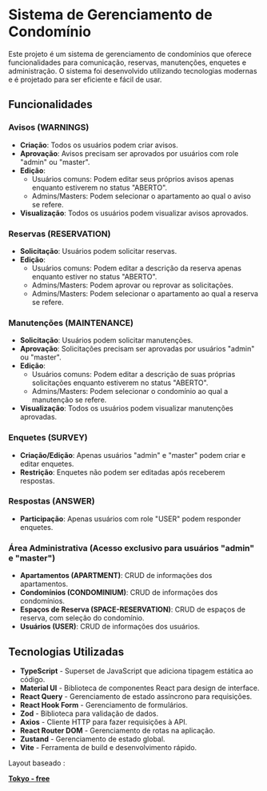 # Sistema de Gerenciamento de Condomínio

Este projeto é um sistema de gerenciamento de condomínios que oferece funcionalidades para comunicação, reservas, manutenções, enquetes e administração. O sistema foi desenvolvido utilizando tecnologias modernas e é projetado para ser eficiente e fácil de usar.

## Funcionalidades

### Avisos (WARNINGS)

- **Criação**: Todos os usuários podem criar avisos.
- **Aprovação**: Avisos precisam ser aprovados por usuários com role "admin" ou "master".
- **Edição**:
  - Usuários comuns: Podem editar seus próprios avisos apenas enquanto estiverem no status "ABERTO".
  - Admins/Masters: Podem selecionar o apartamento ao qual o aviso se refere.
- **Visualização**: Todos os usuários podem visualizar avisos aprovados.

### Reservas (RESERVATION)

- **Solicitação**: Usuários podem solicitar reservas.
- **Edição**:
  - Usuários comuns: Podem editar a descrição da reserva apenas enquanto estiver no status "ABERTO".
  - Admins/Masters: Podem aprovar ou reprovar as solicitações.
  - Admins/Masters: Podem selecionar o apartamento ao qual a reserva se refere.

### Manutenções (MAINTENANCE)

- **Solicitação**: Usuários podem solicitar manutenções.
- **Aprovação**: Solicitações precisam ser aprovadas por usuários "admin" ou "master".
- **Edição**:
  - Usuários comuns: Podem editar a descrição de suas próprias solicitações enquanto estiverem no status "ABERTO".
  - Admins/Masters: Podem selecionar o condomínio ao qual a manutenção se refere.
- **Visualização**: Todos os usuários podem visualizar manutenções aprovadas.

### Enquetes (SURVEY)

- **Criação/Edição**: Apenas usuários "admin" e "master" podem criar e editar enquetes.
- **Restrição**: Enquetes não podem ser editadas após receberem respostas.

### Respostas (ANSWER)

- **Participação**: Apenas usuários com role "USER" podem responder enquetes.

### Área Administrativa (Acesso exclusivo para usuários "admin" e "master")

- **Apartamentos (APARTMENT)**: CRUD de informações dos apartamentos.
- **Condomínios (CONDOMINIUM)**: CRUD de informações dos condomínios.
- **Espaços de Reserva (SPACE-RESERVATION)**: CRUD de espaços de reserva, com seleção do condomínio.
- **Usuários (USER)**: CRUD de informações dos usuários.

## Tecnologias Utilizadas

- **TypeScript** - Superset de JavaScript que adiciona tipagem estática ao código.
- **Material UI** - Biblioteca de componentes React para design de interface.
- **React Query** - Gerenciamento de estado assíncrono para requisições.
- **React Hook Form** - Gerenciamento de formulários.
- **Zod** - Biblioteca para validação de dados.
- **Axios** - Cliente HTTP para fazer requisições à API.
- **React Router DOM** - Gerenciamento de rotas na aplicação.
- **Zustand** - Gerenciamento de estado global.
- **Vite** - Ferramenta de build e desenvolvimento rápido.

Layout baseado :

**[Tokyo - free](https://tokyo-free-white.bloomui.com/management/transactions)**
